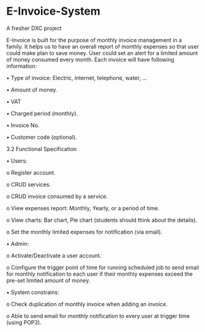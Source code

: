 # E-Invoice-System
A fresher DXC project

E-Invoice is built for the purpose of monthly invoice management in a family. It helps us to have an overall report of monthly expenses so that user could make plan to save money. User could set an alert for a limited amount of money consumed every month. Each invoice will have following information: 

•	Type of invoice: Electric, internet, telephone, water, ... 

•	Amount of money. 

•	VAT 

•	Charged period (monthly). 

•	Invoice No. 

•	Customer code (optional). 

3.2	Functional Specification 

•	Users: 

o	Register account. 

o	CRUD services. 

o	CRUD invoice consumed by a service. 

o	View expenses report: Monthly, Yearly, or a period of time. 

o	View charts: Bar chart, Pie chart (students should think about the details). 

o	Set the monthly limited expenses for notification (via email). 

•	Admin: 

o	Activate/Deactivate a user account. 

o	Configure the trigger point of time for running scheduled job to send email for monthly notification to each user if their monthly expenses exceed the pre-set limited amount of money. 

•	System constrains: 

o	Check duplication of monthly invoice when adding an invoice. 

o	Able to send email for monthly notification to every user at trigger time (using POP3). 

